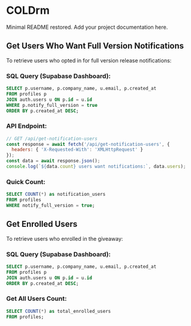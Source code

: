 # COLDrm

Minimal README restored. Add your project documentation here.

## Get Users Who Want Full Version Notifications

To retrieve users who opted in for full version release notifications:

### SQL Query (Supabase Dashboard):
```sql
SELECT p.username, p.company_name, u.email, p.created_at
FROM profiles p
JOIN auth.users u ON p.id = u.id
WHERE p.notify_full_version = true
ORDER BY p.created_at DESC;
```

### API Endpoint:
```javascript
// GET /api/get-notification-users
const response = await fetch('/api/get-notification-users', {
  headers: { 'X-Requested-With': 'XMLHttpRequest' }
});
const data = await response.json();
console.log(`${data.count} users want notifications:`, data.users);
```

### Quick Count:
```sql
SELECT COUNT(*) as notification_users 
FROM profiles 
WHERE notify_full_version = true;
```

## Get Enrolled Users

To retrieve users who enrolled in the giveaway:

### SQL Query (Supabase Dashboard):
```sql
SELECT p.username, p.company_name, u.email, p.created_at
FROM profiles p
JOIN auth.users u ON p.id = u.id
ORDER BY p.created_at DESC;
```

### Get All Users Count:
```sql
SELECT COUNT(*) as total_enrolled_users 
FROM profiles;
```